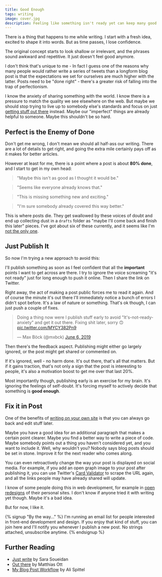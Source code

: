 ```yaml
---
title: Good Enough
tags: writing
image: cover.jpg
description: Feeling like something isn't ready yet can keep many good ideas from going public. I'm trying out a new strategy to combat "publishing anxiety".
---
```


<p class="lead">There is a thing that happens to me while writing. I start with a fresh idea, excited to shape it into words. But as time passes, I lose confidence.</p>

The original concept starts to look shallow or irrelevant, and the phrases sound awkward and repetitive. It just doesn't feel good anymore.

I don't think that's unique to me - In fact I guess one of the reasons why many people would rather write a series of tweets than a longform blog post is that the expectations we set for ourselves are much higher with the latter. Posts need to be "done right" - there's a greater risk of falling into the trap of perfectionism.

I know the anxiety of sharing something with the world. I know there is a pressure to match the quality we see elsewhere on the web. But maybe we should stop trying to live up to somebody else's standards and focus on just [getting stuff out there](https://www.sarasoueidan.com/desk/just-write/) instead. Maybe our "imperfect" things are already helpful to someone. Maybe this shouldn't be so hard.

## Perfect is the Enemy of Done

Don't get me wrong, I don't mean we should all half-ass our writing. There are a lot of details to get right, and going the extra mile certainly pays off as it makes for better articles. 

However at least for me, there is a point where a post is about __80% done__, and I start to get in my own head:

> "Maybe this isn't as good as I thought it would be."

> "Seems like everyone already knows that."

> "This is missing something new and exciting."

> "I'm sure somebody already covered this way better."

This is where posts die. 
They get swallowed by these voices of doubt and end up collecting dust in a `drafts` folder as "maybe I'll come back and finish this later" pieces. I've got about six of these currently, and it seems like I'm [not the only one](https://twitter.com/mmatuzo/status/1098127036630159360).

## Just Publish It

So now I'm trying a new approach to avoid this: 

I'll publish something as soon as I feel confident that all the __important__ points I want to get across are there. I try to ignore the voice screaming "it's not ready" just for long enough to push it online. Then I share the link on Twitter.

Right away, the act of making a post public forces me to read it again. And of course the minute it's out there I'll immediately notice a bunch of errors I didn't spot before. It's a law of nature or something. That's ok though, I can just push a couple of fixes. 

<blockquote class="twitter-tweet" data-lang="en"><p lang="en" dir="ltr">Doing a thing now were I publish stuff early to avoid &quot;It&#39;s-not-ready-anxiety&quot; and get it out there. Fixing shit later, sorry 🙃 <a href="https://t.co/MYCY382Pn9">pic.twitter.com/MYCY382Pn9</a></p>&mdash; Max Böck (@mxbck) <a href="https://twitter.com/mxbck/status/1136535575606046721?ref_src=twsrc%5Etfw">June 6, 2019</a></blockquote>

Then there's the feedback aspect. Publishing might either go largely ignored, or the post might get shared or commented on.

If it's ignored, well - no harm done. It's out there, that's all that matters. But if it gains traction, that's not only a sign that the post is interesting to people, it's also a motivation boost to get me over that last 20%.

Most importantly though, publishing early is an exercise for my brain. It's ignoring the feelings of self-doubt. It's forcing myself to actively decide that something is __good enough__. 

## Fix it in Post

One of the benefits of [writing on your own site](https://matthiasott.com/articles/into-the-personal-website-verse) is that you can always go back and edit stuff later. 

Maybe you have a good idea for an additional paragraph that makes a certain point clearer. Maybe you find a better way to write a piece of code. Maybe somebody points out a thing you haven't considered yet, and you want to include it. Well, why wouldn't you? Nobody says blog posts should be set in stone. Improve it for the next reader who comes along.

You can even retroactively change the way your post is displayed on social media. For example, if you add an open graph image to your post after publishing it, you can use Twitter's [Card Validator](https://cards-dev.twitter.com/validator) to scrape the URL again, and all the links people may have already shared will update.

I know of some people doing this in web development, for example in [open redesigns](https://www.aaron-gustafson.com/notebook/a-grand-experiment/) of their personal sites. I don't know if anyone tried it with writing yet though. Maybe it's a bad idea. 

But for now, I like it.

{% signup "By the way..." %}
I'm running an email list for people interested in front-end development and design.
If you enjoy that kind of stuff, you can join here and I'll notify you whenever I publish a new post. No strings attached, unsubscribe anytime.
{% endsignup %}

## Further Reading

* [Just write](https://www.sarasoueidan.com/desk/just-write/) by Sara Soueidan
* [Out there](https://matthiasott.com/notes/out-there) by Matthias Ott
* [My Blog Post Workflow](https://zen-of-programming.com/blog-post-workflow/) by Ali Spittel

